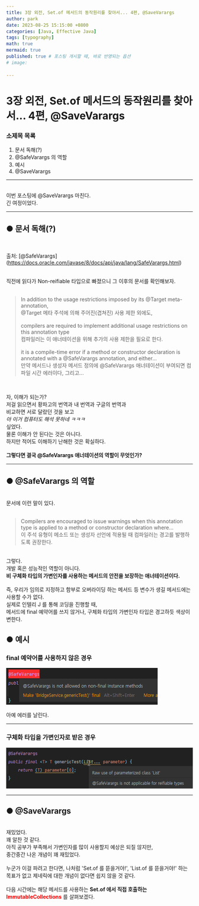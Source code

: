 ```yaml
---
title: 3장 외전, Set.of 메서드의 동작원리를 찾아서... 4편, @SaveVarargs
author: park
date: 2023-08-25 15:15:00 +0800
categories: [Java, Effective Java]
tags: [typography]
math: true
mermaid: true
published: true # 포스팅 개시할 때, 바로 반영되는 옵션
# image: 

---
```


# 3장 외전, Set.of 메서드의 동작원리를 찾아서... 4편, @SaveVarargs

### 소제목 목록

1. 문서 독해(?)<br>
2. @SafeVarargs 의 역할<br>
3. 예시<br>
4. @SaveVarargs<br>

---

<br>
이번 포스팅에 @SaveVarargs 마친다.<br>
긴 여정이었다.<br>

---

## ● 문서 독해(?)

<br>

출처: [@SafeVarargs] (https://docs.oracle.com/javase/8/docs/api/java/lang/SafeVarargs.html)

<br>
직전에 읽다가 Non-reifiable 타입으로 빠졌으니 그 이후의 문서를 확인해보자.<br>
<br>

> In addition to the usage restrictions imposed by its @Target meta-annotation,<br>
> @Target 메타 주석에 의해 주어진(겹쳐진) 사용 제한 외에도,<br>
> <br>
> compilers are required to implement additional usage restrictions on this annotation type<br>
> 컴파일러는 이 애너테이션을 위해 추가의 사용 제한을 필요로 한다.<br>
> <br>
> it is a compile-time error if a method or constructor declaration is annotated with a @SafeVarargs annotation, and either...<br>
> 만약 메서드나 생성자 메서드 정의에 @SafeVarargs 애너테이션이 부여되면 컴파일 시간 에러이다, 그리고...<br>

<br>

자, 이해가 되는가?<br>
저걸 읽으면서 황파고의 번역과 내 번역과 구글의 번역과<br>
비교하면 서로 달랐던 것을 보고<br>
<i>아 이거 컴퓨터도 해석 못하네 ㅋㅋㅋ</i><br>
싶었다.<br>
물론 이해가 안 된다는 것은 아니다.<br>
하지만 적어도 이해하기 난해한 것은 확실하다.<br>
<br>
<b>그렇다면 결국 @SafeVarargs 애너테이션의 역할이 무엇인가?</b><br>

---

## ● @SafeVarargs 의 역할

<br>
문서에 이런 말이 있다.<br>
<br>

> Compilers are encouraged to issue warnings when this annotation type is applied to a method or constructor declaration where...<br>
> 이 주석 유형이 메소드 또는 생성자 선언에 적용될 때 컴파일러는 경고를 발행하도록 권장한다.<br>

<br>
그렇다.<br>
개발 혹은 성능적인 역할이 아니다.<br>
<b>비 구체화 타입의 가변인자를 사용하는 메서드의 안전을 보장하는 애너테이션이다.</b><br>
<br>
즉, 우리가 임의로 지정하고 함부로 오버라이딩 하는 메서드 등 변수가 생길 메서드에는 사용할 수가 없다.<br>
실제로 인텔리 J 를 통해 코딩을 진행할 때,<br>
메서드에 final 예약어를 쓰지 않거나, 구체화 타입의 가변인자 타입은 경고하듯 색상이 변한다.<br>

## ● 예시

### final 예약어를 사용하지 않은 경우

![01](/assets/img/04.Java/00.etc/01.png)

아예 에러를 날린다.<br>

---

### 구체화 타입을 가변인자로 받은 경우

![02](/assets/img/04.Java/00.etc/02.png)

---

## ● @SaveVarargs

<br>
재밌었다.<br>
꽤 알찬 것 같다.<br>
아직 공부가 부족해서 가변인자를 많이 사용할지 예상은 되질 않지만,<br>
중간중간 나온 개념이 꽤 재밌었다.<br>
<br>
누군가 이걸 파려고 한다면, 나처럼 'Set.of 를 뜯을거야!', 'List.of 를 뜯을거야!' 하는 목표가 없고 제네릭에 대한 개념이 없다면 쉽지 않을 것 같다.<br>
<br>
다음 시간에는 해당 메서드를 사용하는 <b>Set.of 에서 직접 호출하는 <span style="color: red;">ImmutableCollections</span></b> 를 살펴보겠다.<br>